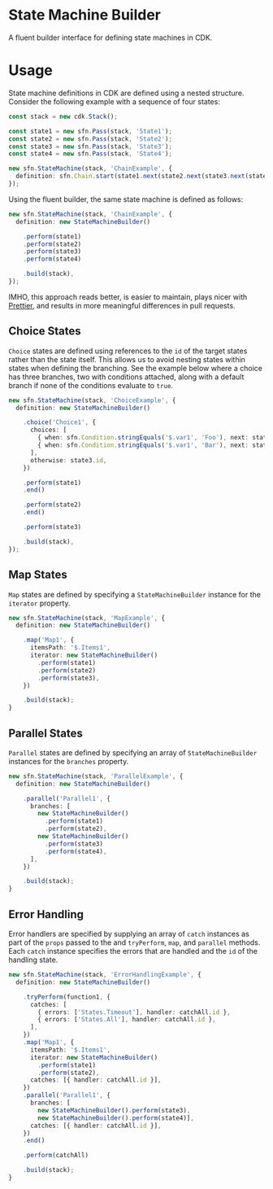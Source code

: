 # State Machine Builder

A fluent builder interface for defining state machines in CDK.

# Usage

State machine definitions in CDK are defined using a nested structure. Consider the following example with a sequence of four states:

```TypeScript
const stack = new cdk.Stack();

const state1 = new sfn.Pass(stack, 'State1');
const state2 = new sfn.Pass(stack, 'State2');
const state3 = new sfn.Pass(stack, 'State3');
const state4 = new sfn.Pass(stack, 'State4');

new sfn.StateMachine(stack, 'ChainExample', {
  definition: sfn.Chain.start(state1.next(state2.next(state3.next(state4))))
});
```

Using the fluent builder, the same state machine is defined as follows:

```TypeScript
new sfn.StateMachine(stack, 'ChainExample', {
  definition: new StateMachineBuilder()

    .perform(state1)
    .perform(state2)
    .perform(state3)
    .perform(state4)

    .build(stack),
});
```

IMHO, this approach reads better, is easier to maintain, plays nicer with [Prettier](https://prettier.io/), and results in more meaningful differences in pull requests.

## Choice States

`Choice` states are defined using references to the `id` of the target states rather than the state itself. This allows us to avoid nesting states within states when defining the branching. See the example below where a choice has three branches, two with conditions attached, along with a default branch if none of the conditions evaluate to `true`.

```TypeScript
new sfn.StateMachine(stack, 'ChoiceExample', {
  definition: new StateMachineBuilder()

    .choice('Choice1', {
      choices: [
        { when: sfn.Condition.stringEquals('$.var1', 'Foo'), next: state1.id },
        { when: sfn.Condition.stringEquals('$.var1', 'Bar'), next: state2.id },
      ],
      otherwise: state3.id,
    })

    .perform(state1)
    .end()

    .perform(state2)
    .end()

    .perform(state3)

    .build(stack),
});
```

## Map States

`Map` states are defined by specifying a `StateMachineBuilder` instance for the `iterator` property.

```TypeScript
new sfn.StateMachine(stack, 'MapExample', {
  definition: new StateMachineBuilder()

    .map('Map1', {
      itemsPath: '$.Items1',
      iterator: new StateMachineBuilder()
        .perform(state1)
        .perform(state2)
        .perform(state3),
    })

    .build(stack);
}
```

## Parallel States

`Parallel` states are defined by specifying an array of `StateMachineBuilder` instances for the `branches` property.

```TypeScript
new sfn.StateMachine(stack, 'ParallelExample', {
  definition: new StateMachineBuilder()

    .parallel('Parallel1', {
      branches: [
        new StateMachineBuilder()
          .perform(state1)
          .perform(state2),
        new StateMachineBuilder()
          .perform(state3)
          .perform(state4),
      ],
    })

    .build(stack);
}
```

## Error Handling

Error handlers are specified by supplying an array of `catch` instances as part of the `props` passed to the and `tryPerform`, `map`, and `parallel` methods. Each `catch` instance specifies the errors that are handled and the `id` of the handling state.

```TypeScript
new sfn.StateMachine(stack, 'ErrorHandlingExample', {
  definition: new StateMachineBuilder()

    .tryPerform(function1, {
      catches: [
        { errors: ['States.Timeout'], handler: catchAll.id },
        { errors: ['States.All'], handler: catchAll.id },
      ],
    })
    .map('Map1', {
      itemsPath: '$.Items1',
      iterator: new StateMachineBuilder()
        .perform(state1)
        .perform(state2),
      catches: [{ handler: catchAll.id }],
    })
    .parallel('Parallel1', {
      branches: [
        new StateMachineBuilder().perform(state3),
        new StateMachineBuilder().perform(state4)],
      catches: [{ handler: catchAll.id }],
    })
    .end()

    .perform(catchAll)

    .build(stack);
}
```
